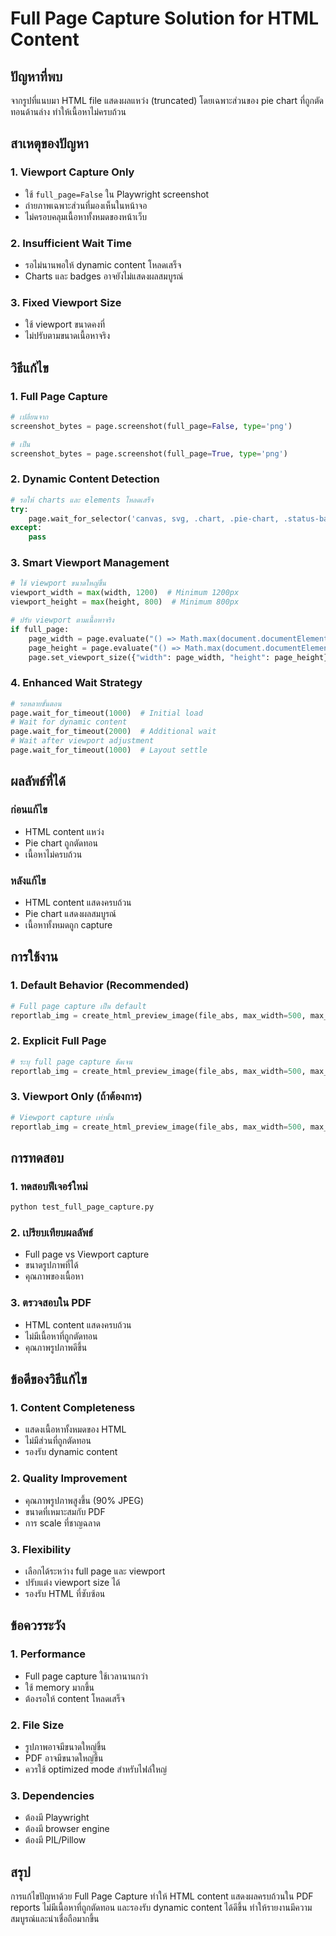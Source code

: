 # Full Page Capture Solution for HTML Content

## ปัญหาที่พบ

จากรูปที่แนบมา HTML file แสดงผลแหว่ง (truncated) โดยเฉพาะส่วนของ pie chart ที่ถูกตัดทอนด้านล่าง ทำให้เนื้อหาไม่ครบถ้วน

## สาเหตุของปัญหา

### 1. Viewport Capture Only
- ใช้ `full_page=False` ใน Playwright screenshot
- ถ่ายภาพเฉพาะส่วนที่มองเห็นในหน้าจอ
- ไม่ครอบคลุมเนื้อหาทั้งหมดของหน้าเว็บ

### 2. Insufficient Wait Time
- รอไม่นานพอให้ dynamic content โหลดเสร็จ
- Charts และ badges อาจยังไม่แสดงผลสมบูรณ์

### 3. Fixed Viewport Size
- ใช้ viewport ขนาดคงที่
- ไม่ปรับตามขนาดเนื้อหาจริง

## วิธีแก้ไข

### 1. Full Page Capture
```python
# เปลี่ยนจาก
screenshot_bytes = page.screenshot(full_page=False, type='png')

# เป็น
screenshot_bytes = page.screenshot(full_page=True, type='png')
```

### 2. Dynamic Content Detection
```python
# รอให้ charts และ elements โหลดเสร็จ
try:
    page.wait_for_selector('canvas, svg, .chart, .pie-chart, .status-badge', timeout=5000)
except:
    pass
```

### 3. Smart Viewport Management
```python
# ใช้ viewport ขนาดใหญ่ขึ้น
viewport_width = max(width, 1200)  # Minimum 1200px
viewport_height = max(height, 800)  # Minimum 800px

# ปรับ viewport ตามเนื้อหาจริง
if full_page:
    page_width = page.evaluate("() => Math.max(document.documentElement.scrollWidth, document.body.scrollWidth)")
    page_height = page.evaluate("() => Math.max(document.documentElement.scrollHeight, document.body.scrollHeight)")
    page.set_viewport_size({"width": page_width, "height": page_height})
```

### 4. Enhanced Wait Strategy
```python
# รอหลายขั้นตอน
page.wait_for_timeout(1000)  # Initial load
# Wait for dynamic content
page.wait_for_timeout(2000)  # Additional wait
# Wait after viewport adjustment
page.wait_for_timeout(1000)  # Layout settle
```

## ผลลัพธ์ที่ได้

### ก่อนแก้ไข
- HTML content แหว่ง
- Pie chart ถูกตัดทอน
- เนื้อหาไม่ครบถ้วน

### หลังแก้ไข
- HTML content แสดงครบถ้วน
- Pie chart แสดงผลสมบูรณ์
- เนื้อหาทั้งหมดถูก capture

## การใช้งาน

### 1. Default Behavior (Recommended)
```python
# Full page capture เป็น default
reportlab_img = create_html_preview_image(file_abs, max_width=500, max_height=400)
```

### 2. Explicit Full Page
```python
# ระบุ full page capture ชัดเจน
reportlab_img = create_html_preview_image(file_abs, max_width=500, max_height=400, full_page=True)
```

### 3. Viewport Only (ถ้าต้องการ)
```python
# Viewport capture เท่านั้น
reportlab_img = create_html_preview_image(file_abs, max_width=500, max_height=400, full_page=False)
```

## การทดสอบ

### 1. ทดสอบฟีเจอร์ใหม่
```bash
python test_full_page_capture.py
```

### 2. เปรียบเทียบผลลัพธ์
- Full page vs Viewport capture
- ขนาดรูปภาพที่ได้
- คุณภาพของเนื้อหา

### 3. ตรวจสอบใน PDF
- HTML content แสดงครบถ้วน
- ไม่มีเนื้อหาที่ถูกตัดทอน
- คุณภาพรูปภาพดีขึ้น

## ข้อดีของวิธีแก้ไข

### 1. Content Completeness
- แสดงเนื้อหาทั้งหมดของ HTML
- ไม่มีส่วนที่ถูกตัดทอน
- รองรับ dynamic content

### 2. Quality Improvement
- คุณภาพรูปภาพสูงขึ้น (90% JPEG)
- ขนาดที่เหมาะสมกับ PDF
- การ scale ที่ชาญฉลาด

### 3. Flexibility
- เลือกได้ระหว่าง full page และ viewport
- ปรับแต่ง viewport size ได้
- รองรับ HTML ที่ซับซ้อน

## ข้อควรระวัง

### 1. Performance
- Full page capture ใช้เวลานานกว่า
- ใช้ memory มากขึ้น
- ต้องรอให้ content โหลดเสร็จ

### 2. File Size
- รูปภาพอาจมีขนาดใหญ่ขึ้น
- PDF อาจมีขนาดใหญ่ขึ้น
- ควรใช้ optimized mode สำหรับไฟล์ใหญ่

### 3. Dependencies
- ต้องมี Playwright
- ต้องมี browser engine
- ต้องมี PIL/Pillow

## สรุป

การแก้ไขปัญหาด้วย Full Page Capture ทำให้ HTML content แสดงผลครบถ้วนใน PDF reports ไม่มีเนื้อหาที่ถูกตัดทอน และรองรับ dynamic content ได้ดีขึ้น ทำให้รายงานมีความสมบูรณ์และน่าเชื่อถือมากขึ้น


